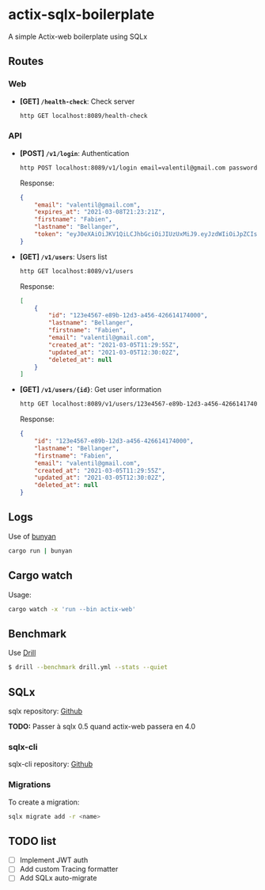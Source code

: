 # actix-sqlx-boilerplate
A simple Actix-web boilerplate using SQLx


## Routes

### Web

- **[GET] `/health-check`**: Check server
    ```bash
    http GET localhost:8089/health-check
    ```

### API

- **[POST] `/v1/login`**: Authentication
    ```bash
    http POST localhost:8089/v1/login email=valentil@gmail.com password=0000
    ```
    Response:
    ```json
    {
        "email": "valentil@gmail.com",
        "expires_at": "2021-03-08T21:23:21Z",
        "firstname": "Fabien",
        "lastname": "Bellanger",
        "token": "eyJ0eXAiOiJKV1QiLCJhbGciOiJIUzUxMiJ9.eyJzdWIiOiJpZCIsImV4cCI6MTYxNTIzODYwMSwiaWF0IjoxNjE1MjAyNjAxLCJuYmYiOjE2MTUyMDI2MDEsInVzZXJfaWQiOiJpZCIsInVzZXJfbGFzdG5hbWUiOiJCZWxsYW5nZXIiLCJ1c2VyX2ZpcnN0bmFtZSI6IkZhYmllbiIsInVzZXJfZW1haWwiOiJ2YWxlbnRpbEBnbWFpbC5jb20ifQ.-rsxfNLJNIUwT1iZNy1X_9W6Ed0qAdMhTWmDujYaBNS-EOh5eCU-bXC98z7mXmfYxhTB7Vz7332geelrtbh98g"
    }
    ```

- **[GET] `/v1/users`**: Users list
    ```bash
    http GET localhost:8089/v1/users
    ```
    Response:
    ```json
    [
        {
            "id": "123e4567-e89b-12d3-a456-426614174000",
            "lastname": "Bellanger",
            "firstname": "Fabien",
            "email": "valentil@gmail.com",
            "created_at": "2021-03-05T11:29:55Z",
            "updated_at": "2021-03-05T12:30:02Z",
            "deleted_at": null
        }
    ]
    ```

- **[GET] `/v1/users/{id}`**: Get user information
    ```bash
    http GET localhost:8089/v1/users/123e4567-e89b-12d3-a456-426614174000
    ```
    Response:
    ```json
    {
        "id": "123e4567-e89b-12d3-a456-426614174000",
        "lastname": "Bellanger",
        "firstname": "Fabien",
        "email": "valentil@gmail.com",
        "created_at": "2021-03-05T11:29:55Z",
        "updated_at": "2021-03-05T12:30:02Z",
        "deleted_at": null
    }
    ```
  
## Logs
Use of [bunyan](https://crates.io/crates/bunyan)
```bash
cargo run | bunyan
```

## Cargo watch
Usage:
```bash
cargo watch -x 'run --bin actix-web'
```

## Benchmark
Use [Drill](https://github.com/fcsonline/drill)
```bash
$ drill --benchmark drill.yml --stats --quiet
```

## SQLx
sqlx repository: [Github](https://github.com/launchbadge/sqlx)

**TODO:** Passer à sqlx 0.5 quand actix-web passera en 4.0

### sqlx-cli
sqlx-cli repository: [Github](https://github.com/launchbadge/sqlx/tree/master/sqlx-cli)

### Migrations
To create a migration:
```bash
sqlx migrate add -r <name>
```

## TODO list
-  [ ] Implement JWT auth
-  [ ] Add custom Tracing formatter
-  [ ] Add SQLx auto-migrate